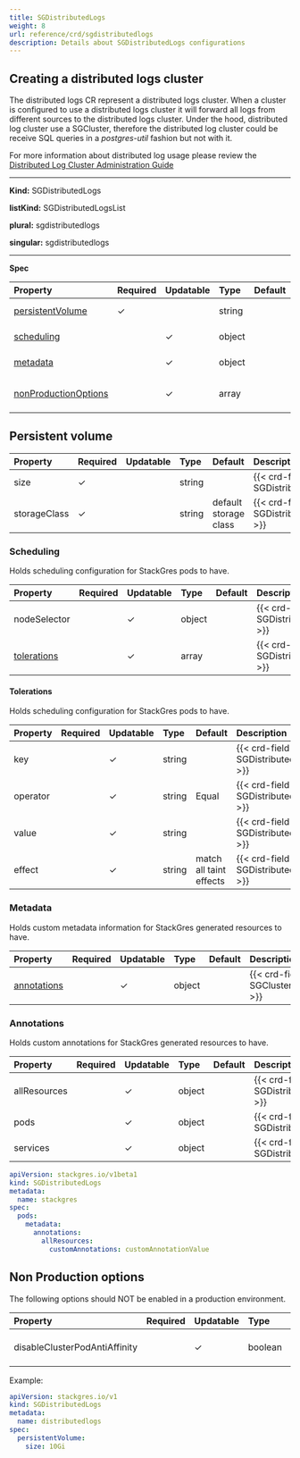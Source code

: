 ```yaml
---
title: SGDistributedLogs
weight: 8
url: reference/crd/sgdistributedlogs
description: Details about SGDistributedLogs configurations
---
```


## Creating a distributed logs cluster

The distributed logs CR represent a distributed logs cluster. When a cluster is configured to use a
 distributed logs cluster it will forward all logs from different sources to the distributed logs cluster.
Under the hood, distributed log cluster use a SGCluster, therefore the distributed log cluster could be receive SQL queries in a *postgres-util* fashion but not with it.

For more information about distributed log usage please review the [Distributed Log Cluster Administration Guide](/administration/cluster/distributedlogs/)
___

**Kind:** SGDistributedLogs

**listKind:** SGDistributedLogsList

**plural:** sgdistributedlogs

**singular:** sgdistributedlogs
___

**Spec**

| Property                                        | Required | Updatable | Type     | Default | Description |
|:------------------------------------------------|----------|-----------|:---------|:--------|:------------|
| [persistentVolume](#persistent-volume)          | ✓        |           | string   |         | {{< crd-field-description SGDistributedLogs.spec.persistentVolume >}} |
| [scheduling](#scheduling)                       |          | ✓         | object   |         | {{< crd-field-description SGDistributedLogs.spec.scheduling >}} |
| [metadata](#metadata)                           |          | ✓         | object   |         | {{< crd-field-description SGDistributedLogs.spec.metadata >}} |
| [nonProductionOptions](#non-production-options) |          | ✓         | array    |         | {{< crd-field-description SGDistributedLogs.spec.nonProductionOptions >}} |

## Persistent volume

| Property                                   | Required | Updatable | Type     | Default                      | Description |
|:-------------------------------------------|----------|-----------|:---------|:-----------------------------|:------------|
| size                                       | ✓        |           | string   |                              | {{< crd-field-description SGDistributedLogs.spec.persistentVolume.size >}} |
| storageClass                               | ✓        |           | string   | default storage class        | {{< crd-field-description SGDistributedLogs.spec.persistentVolume.storageClass >}} |

### Scheduling

Holds scheduling configuration for StackGres pods to have.

| Property                    | Required | Updatable | Type     | Default        | Description |
|:----------------------------|----------|-----------|:---------|:---------------|:------------|
| nodeSelector                |          | ✓         | object   |                | {{< crd-field-description SGDistributedLogs.spec.scheduling.nodeSelector >}} |
| [tolerations](#tolerations) |          | ✓         | array    |                | {{< crd-field-description SGDistributedLogs.spec.scheduling.tolerations >}} |

#### Tolerations

Holds scheduling configuration for StackGres pods to have.

| Property  | Required | Updatable | Type     | Default                 | Description |
|:----------|----------|-----------|:---------|:------------------------|:------------|
| key       |          | ✓         | string   |                         | {{< crd-field-description SGDistributedLogs.spec.scheduling.nodeSelector >}} |
| operator  |          | ✓         | string   | Equal                   | {{< crd-field-description SGDistributedLogs.spec.scheduling.tolerations >}} |
| value     |          | ✓         | string   |                         | {{< crd-field-description SGDistributedLogs.spec.scheduling.tolerations >}} |
| effect    |          | ✓         | string   | match all taint effects | {{< crd-field-description SGDistributedLogs.spec.scheduling.tolerations >}} |

### Metadata

Holds custom metadata information for StackGres generated resources to have.

| Property                      | Required | Updatable | Type     | Default        | Description |
|:------------------------------|----------|-----------|:---------|:---------------|:------------|
| [annotations](#annotations)   |          | ✓         | object   |                | {{< crd-field-description SGCluster.spec.metadata.annotations >}} |

### Annotations

Holds custom annotations for StackGres generated resources to have.

| Property                      | Required | Updatable | Type     | Default        | Description |
|:------------------------------|----------|-----------|:---------|:---------------|:------------|
| allResources                  |          | ✓         | object   |                | {{< crd-field-description SGDistributedLogs.spec.metadata.annotations.allResources >}} |
| pods                          |          | ✓         | object   |                | {{< crd-field-description SGDistributedLogs.spec.metadata.annotations.pods >}} |
| services                      |          | ✓         | object   |                | {{< crd-field-description SGDistributedLogs.spec.metadata.annotations.services >}} |

```yaml
apiVersion: stackgres.io/v1beta1
kind: SGDistributedLogs
metadata:
  name: stackgres
spec:
  pods:
    metadata:
      annotations:
        allResources:
          customAnnotations: customAnnotationValue
```

## Non Production options

The following options should NOT be enabled in a production environment.

| Property                      | Required | Updatable | Type     | Default | Description |
|:------------------------------|----------|-----------|:---------|:--------|:------------|
| disableClusterPodAntiAffinity |          | ✓         | boolean  | false   | {{< crd-field-description SGDistributedLogs.spec.nonProductionOptions.disableClusterPodAntiAffinity >}} |

Example:

```yaml
apiVersion: stackgres.io/v1
kind: SGDistributedLogs
metadata:
  name: distributedlogs
spec:
  persistentVolume:
    size: 10Gi
```

